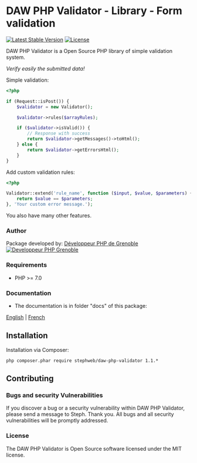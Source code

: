 # DAW PHP Validator - Library - Form validation

[![Latest Stable Version](https://poser.pugx.org/stephweb/daw-php-validator/v/stable)](https://packagist.org/packages/stephweb/daw-php-validator)
[![License](https://poser.pugx.org/stephweb/daw-php-validator/license)](https://packagist.org/packages/stephweb/daw-php-validator)

DAW PHP Validator is a Open Source PHP library of simple validation system.

*Verify easily the submitted data!*

Simple validation:
```php
<?php

if (Request::isPost()) {
    $validator = new Validator();

    $validator->rules($arrayRules);

    if ($validator->isValid()) {
        // Response with success
        return $validator->getMessages()->toHtml();
    } else {
        return $validator->getErrorsHtml();
    }
}
```

Add custom validation rules:
```php
<?php

Validator::extend('rule_name', function ($input, $value, $parameters) {
    return $value == $parameters;
}, 'Your custom error message.');
```

You also have many other features.




### Author

Package developed by:
[Développeur PHP de Grenoble](https://www.devandweb.fr)
[![Developpeur PHP Grenoble](https://www.devandweb.fr/medias/website/developpeur-web.png)](https://www.devandweb.fr)




### Requirements

* PHP >= 7.0




### Documentation

* The documentation is in folder "docs" of this package:

[English](https://github.com/stephweb/daw-php-validator/blob/master/docs/en/doc.md)
|
[French](https://github.com/stephweb/daw-php-validator/blob/master/docs/fr/doc.md)




## Installation

Installation via Composer:
```
php composer.phar require stephweb/daw-php-validator 1.1.*
```






## Contributing

### Bugs and security Vulnerabilities

If you discover a bug or a security vulnerability within DAW PHP Validator, please send a message to Steph. Thank you.
All bugs and all security vulnerabilities will be promptly addressed.




### License

The DAW PHP Validator is Open Source software licensed under the MIT license.